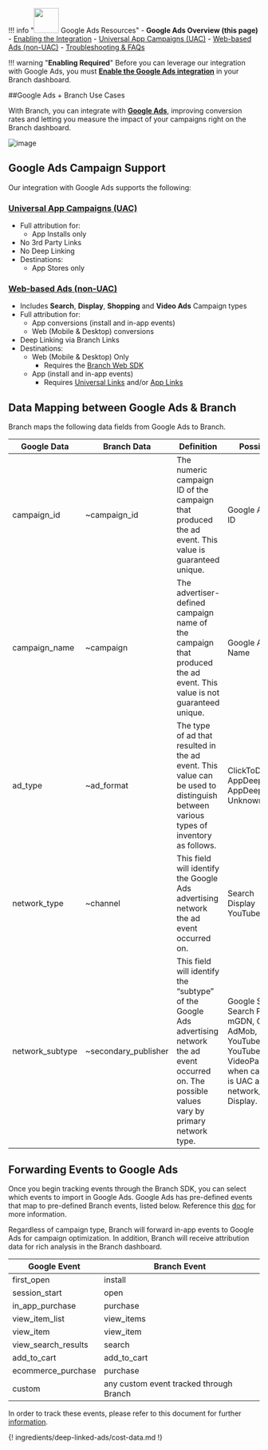 !!! info "<img src="../../../img/pages/deep-linked-ads/google/google-ads-logo.png" width="50"/> Google Ads Resources"
		- **Google Ads Overview (this page)**
		- [Enabling the Integration](/pages/deep-linked-ads/google-ads-enable.md)
		- [Universal App Campaigns (UAC)](/pages/deep-linked-ads/google-ads-uac.md)
		- [Web-based Ads (non-UAC)](/pages/deep-linked-ads/google-ads-non-uac.md)
		- [Troubleshooting & FAQs](/pages/deep-linked-ads/google-ads-troubleshooting.md)  

!!! warning "**Enabling Required**"
		Before you can leverage our integration with Google Ads, you must **[Enable the Google Ads integration](/pages/deep-linked-ads/google-ads-enable.md)** in your Branch dashboard.

##Google Ads + Branch Use Cases

With Branch, you can integrate with **[Google Ads](https://ads.google.com/home/)**, improving conversion rates and letting you measure the impact of your campaigns right on the Branch dashboard.

![image](/img/pages/deep-linked-ads/google/branch-google-ads.png)

## Google Ads Campaign Support

Our integration with Google Ads supports the following:

### [Universal App Campaigns (UAC)](/pages/deep-linked-ads/google-ads-uac.md)
- Full attribution for:
	- App Installs only
- No 3rd Party Links
- No Deep Linking
- Destinations:
	- App Stores only

### [Web-based Ads (non-UAC)](/pages/deep-linked-ads/google-ads-non-uac.md)
- Includes **Search**, **Display**, **Shopping** and **Video Ads** Campaign types
- Full attribution for:
	- App conversions (install and in-app events)
	- Web (Mobile & Desktop) conversions
- Deep Linking via Branch Links
- Destinations:
	- Web (Mobile & Desktop) Only
		- Requires the [Branch Web SDK](/pages/web/integrate.md)
	- App (install and in-app events)
		- Requires [Universal Links](/pages/deep-linking/universal-links/) and/or [App Links](/pages/deep-linking/android-app-links/)

## Data Mapping between Google Ads & Branch

Branch maps the following data fields from Google Ads to Branch.

Google Data | Branch Data | Definition | Possible Values
--- | --- | --- | ---
campaign_id | ~campaign_id | The numeric campaign ID of the campaign that produced the ad event. This value is guaranteed unique. | Google Ads Campaign ID
campaign_name | ~campaign  | The advertiser-defined campaign name of the campaign that produced the ad event. This value is not guaranteed unique. | Google Ads Campaign Name
ad_type | ~ad_format | The type of ad that resulted in the ad event. This value can be used to distinguish between various types of inventory as follows. | ClickToDownload<br/>AppDeepLink<br/>AppDeepLinkContinue<br/> Unknown
network_type | ~channel | This field will identify the Google Ads advertising network the ad event occurred on. | Search<br/>Display<br/>YouTube
network_subtype | ~secondary_publisher | This field will identify the “subtype” of the Google Ads advertising network the ad event occurred on. The possible values vary by primary network type. | Google Search, Search Partners, mGDN, Google AdMob, YouTubeVideos, YouTubeSearch, VideoPartners; `null` when campaign_type is UAC and network_type is Display.

## Forwarding Events to Google Ads

Once you begin tracking events through the Branch SDK, you can select which events to import in Google Ads. Google Ads has pre-defined events that map to pre-defined Branch events, listed below. Reference this [doc](https://developers.google.com/app-conversion-tracking/api/) for more information.

Regardless of campaign type, Branch will forward in-app events to Google Ads for campaign optimization. In addition, Branch will receive attribution data for rich analysis in the Branch dashboard.

Google Event | Branch Event
--- | ---
first_open | install
session_start | open
in_app_purchase | purchase
view_item_list | view_items
view_item | view_item
view_search_results | search
add_to_cart | add_to_cart
ecommerce_purchase | purchase
custom | any custom event tracked through Branch

In order to track these events, please refer to this document for further [information](/pages/apps/v2event/#v2-event).

{! ingredients/deep-linked-ads/cost-data.md !}
